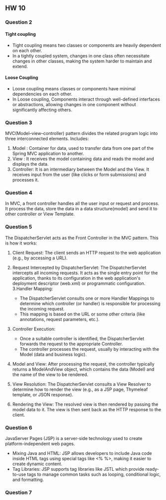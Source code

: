## HW 10

### Question 2
#### Tight coupling
* Tight coupling means two classes or components are heavily dependent on each other.
* In a tightly coupled system, changes in one class often necessitate changes in other classes, making the system harder to maintain and extend.
#### Loose Coupling
* Loose coupling means classes or components have minimal dependencies on each other.
* In Loose coupling, Components interact through well-defined interfaces or abstractions, allowing changes in one component without significantly affecting others.
  
### Question 3
MVC(Model–view–controller) pattern divides the related program logic into three interconnected elements. Includes:
1. Model : Container for data, used to transfer data from one part of the Spring MVC application to another.
2. View : It receives the model containing data and reads the model and displays the data.
3. Controller: It is an intermediary between the Model and the View. It receives input from the user (like clicks or form submissions) and processes it.

### Question 4
In MVC, a front controller handles all the user input or request and process. It process the data, store the data in a data structure(model) and send it to other controller or View Template.

### Question 5
The DispatcherServlet acts as the Front Controller in the MVC pattern. This is how it works:
1. Client Request: The client sends an HTTP request to the web application (e.g., by accessing a URL).

2. Request Intercepted by DispatcherServlet: The DispatcherServlet intercepts all incoming requests. It acts as the single entry point for the application, thanks to its configuration in the web application's deployment descriptor (web.xml) or programmatic configuration.
3.Handler Mapping:
    * The DispatcherServlet consults one or more Handler Mappings to determine which controller (or handler) is responsible for processing the incoming request.
    * This mapping is based on the URL or some other criteria (like annotations, request parameters, etc.).
4. Controller Execution:
    * Once a suitable controller is identified, the DispatcherServlet forwards the request to the appropriate Controller.
    * The controller processes the request, usually by interacting with the Model (data and business logic).
5. Model and View: After processing the request, the controller typically returns a ModelAndView object, which contains the data (Model) and the name of the view to be rendered.
6. View Resolution: The DispatcherServlet consults a View Resolver to determine how to render the view (e.g., as a JSP page, Thymeleaf template, or JSON response).
7. Rendering the View: The resolved view is then rendered by passing the model data to it. The view is then sent back as the HTTP response to the client.

### Question 6
JavaServer Pages (JSP) is a server-side technology used to create platform-independent web pages.
* Mixing Java and HTML: JSP allows developers to include Java code inside HTML tags using special tags like <% %>, making it easier to create dynamic content.
* Tag Libraries: JSP supports tag libraries like JSTL which provide ready-to-use tags to manage common tasks such as looping, conditional logic, and formatting.

### Question 7